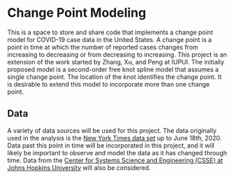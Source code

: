 # Change Point Modeling

This is a space to store and share code that implements a change point model for COVID-19 case data in the United States. A change point is a point in time at which the number of reported cases changes from increasing to decreasing or from decreasing to increasing. This project is an extension of the work started by Zhang, Xu, and Peng at IUPUI. The initially proposed model is a second-order free knot spline model that assumes a single change point. The location of the knot identifies the change point. It is desirable to extend this model to incorporate more than one change point.

## Data

A variety of data sources will be used for this project. The data originally used in the analysis is the [New York Times data set](https://github.com/nytimes/covid-19-data) up to June 18th, 2020. Data past this point in time will be incorporated in this project, and it will likely be important to observe and model the data as it has changed through time. Data from the [Center for Systems Science and Engineering (CSSE) at Johns Hopkins University](https://github.com/nytimes/covid-19-data) will also be considered.
